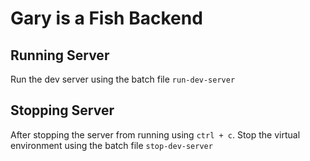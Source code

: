 # Gary is a Fish Backend

## Running Server

Run the dev server using the batch file `run-dev-server`

## Stopping Server

After stopping the server from running using `ctrl + c`. Stop the virtual environment using the batch file `stop-dev-server`
